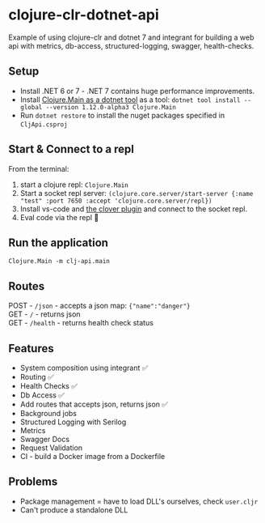 # clojure-clr-dotnet-api
Example of using clojure-clr and dotnet 7 and integrant for building a web api with metrics, db-access, structured-logging, swagger, health-checks.


## Setup
* Install .NET 6 or 7 - .NET 7 contains huge performance improvements.
* Install [Clojure.Main as a dotnet tool](https://github.com/clojure/clojure-clr/wiki/Getting-started#installing-clojureclr-as-a-dotnet-tool) as a tool: `dotnet tool install --global --version 1.12.0-alpha3 Clojure.Main`
* Run `dotnet restore` to install the nuget packages specified in `CljApi.csproj`


## Start & Connect to a repl
From the terminal:
1. start a clojure repl:  `Clojure.Main`
3. Start a socket repl server: `(clojure.core.server/start-server {:name "test" :port 7650 :accept 'clojure.core.server/repl})`
4. Install vs-code and [the clover plugin](https://marketplace.visualstudio.com/items?itemName=mauricioszabo.clover) and connect to the socket repl.
5. Eval code via the repl 💠

## Run the application
`Clojure.Main -m clj-api.main`

## Routes
POST - `/json` - accepts a json map: `{"name":"danger"}`  
GET - `/` -     returns json  
GET - `/health` -     returns health check status

## Features
* System composition using integrant :white_check_mark:
* Routing :white_check_mark:
* Health Checks :white_check_mark:
* Db Access :white_check_mark:
* Add routes that accepts json, returns json :white_check_mark:
* Background jobs 
* Structured Logging with Serilog 
* Metrics                         
* Swagger Docs                   
* Request Validation             
* CI - build a Docker image from a Dockerfile


## Problems
- Package management = have to load DLL's ourselves, check `user.cljr`
- Can't produce a standalone DLL 
